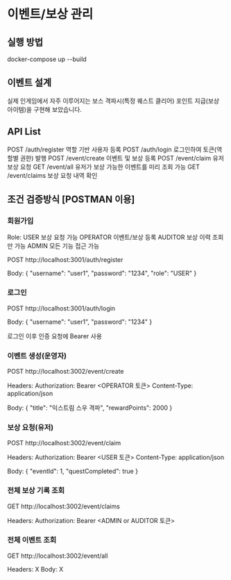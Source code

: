 # 이벤트/보상 관리

## 실행 방법

docker-compose up --build


## 이벤트 설계
실제 인게임에서 자주 이루어지는 보스 격파시(특정 퀘스트 클리어) 포인트 지급(보상 아이템)을 구현해 보았습니다.

## API List
POST /auth/register  역할 기반 사용자 등록
POST /auth/login     로그인하여 토큰(역할별 권한) 발행
POST /event/create   이벤트 및 보상 등록
POST /event/claim    유저 보상 요청
GET /event/all       유저가 보상 가능한 이벤트를 미리 조회 가능
GET /event/claims    보상 요청 내역 확인


## 조건 검증방식 [POSTMAN 이용]
### 회원가입
Role:
USER 보상 요청 가능
OPERATOR 이벤트/보상 등록
AUDITOR 보상 이력 조회만 가능
ADMIN 모든 기능 접근 가능


POST http://localhost:3001/auth/register

Body:
{
  "username": "user1",
  "password": "1234",
  "role": "USER"
}

### 로그인
POST http://localhost:3001/auth/login

Body:
{
  "username": "user1",
  "password": "1234"
}

로그인 이후 인증 요청에 Bearer <token> 사용

### 이벤트 생성(운영자)
POST http://localhost:3002/event/create

Headers:
Authorization: Bearer <OPERATOR 토큰>
Content-Type: application/json

Body:
{
  "title": "익스트림 스우 격파",
  "rewardPoints": 2000
}

### 보상 요청(유저)
POST http://localhost:3002/event/claim

Headers:
Authorization: Bearer <USER 토큰>
Content-Type: application/json

Body:
{
  "eventId": 1,
  "questCompleted": true
}

### 전체 보상 기록 조회
GET http://localhost:3002/event/claims

Headers:
Authorization: Bearer <ADMIN or AUDITOR 토큰>

### 전체 이벤트 조회
GET http://localhost:3002/event/all

Headers: X
Body: X

